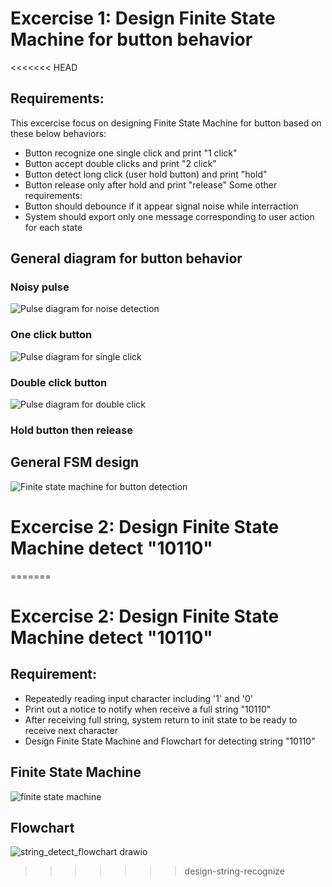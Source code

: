 # Excercise 1: Design Finite State Machine for button behavior
<<<<<<< HEAD
## Requirements: 
This excercise focus on designing Finite State Machine for button based on these below behaviors:
- Button recognize one single click and print "1 click"
- Button accept double clicks and print "2 click"
- Button detect long click (user hold button) and print "hold"
- Button release only after hold and print "release"
Some other requirements:
- Button should debounce if it appear signal noise while interraction
- System should export only one message corresponding to user action for each state
## General diagram for button behavior
### Noisy pulse
![Pulse diagram for noise detection](https://github.com/PDucMinh/CCpp-Advance/assets/98310838/7d16d1aa-f577-44a2-b479-1672e97bc12c)

### One click button
![Pulse diagram for single click](https://github.com/PDucMinh/CCpp-Advance/assets/98310838/ee96d639-ef4a-4632-a1dd-8a5683bc497f)

### Double click button
![Pulse diagram for double click](https://github.com/PDucMinh/CCpp-Advance/assets/98310838/2661f53e-c8b6-44dc-bba4-38004cb79f05)


### Hold button then release

## General FSM design
![Finite state machine for button detection](https://www.plantuml.com/plantuml/png/XPB1ReGm34Jl_WfhpqK2LxrK5Lgff_v3BmWYWHe28icXVz-rWpU8fjtRQDuOUu2h3zqMucnXd0Q3Pbx3Dmx6zzkqXcbn0BT0C7Zv6AovOEUHnTrqKn2JXPeDzdRglyH_PzKeeKHyHgHeNEmWDWirDsDDvzFQNIloux85Z4uUY8r4V6pAc7PC07mzLd6jMXJvYlNkjLBYPZG0egf3HfqSma-70T_mkPvzfgblvctYa7o9-CYyrlcNcWDthWiqqFuEy1lI3SN0-GXT0ZuU0iI1fzH1i59joApDx7ZyFsDr7jFUj8_I7xtfKMzwr9jEjKwzUP8J-XFnccpgS_dzb3RbebJ-nfcNYYeijqmKz33zv-1gt11d-mC0)


# Excercise 2: Design Finite State Machine detect "10110"
=======


# Excercise 2: Design Finite State Machine detect "10110"
## Requirement:
- Repeatedly reading input character including '1' and '0'
- Print out a notice to notify when receive a full string "10110" 
- After receiving full string, system return to init state to be ready to receive next character
- Design Finite State Machine and Flowchart for detecting string "10110"

## Finite State Machine

![finite state machine](https://github.com/BourneJH/string_detect_flowchart/assets/127610077/a48dcac7-d0d6-4135-8b47-77bb6b87c9b3)

## Flowchart
![string_detect_flowchart drawio](https://github.com/BourneJH/string_detect_flowchart/assets/127610077/faa8b3fe-1b1a-4a9d-b642-56d86e2d179e)
>>>>>>> design-string-recognize
